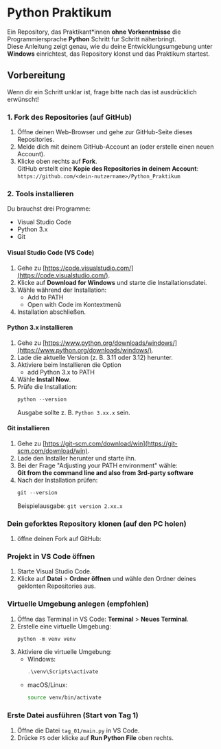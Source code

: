 # Python Praktikum

Ein Repository, das Praktikant*innen **ohne Vorkenntnisse** die Programmiersprache **Python** Schritt fur Schritt näherbringt.  
Diese Anleitung zeigt genau, wie du deine Entwicklungsumgebung unter **Windows** einrichtest, das Repository klonst und das Praktikum startest.

## Vorbereitung

Wenn dir ein Schritt unklar ist, frage bitte nach das ist ausdrücklich erwünscht!

### 1. Fork des Repositories (auf GitHub)

1. Öffne deinen Web-Browser und gehe zur GitHub-Seite dieses Repositories.  
2. Melde dich mit deinem GitHub-Account an (oder erstelle einen neuen Account).  
3. Klicke oben rechts auf **Fork**.  
   GitHub erstellt eine **Kopie des Repositories in deinem Account**:  
   `https://github.com/<dein-nutzername>/Python_Praktikum`

### 2. Tools installieren

Du brauchst drei Programme:

- Visual Studio Code
- Python 3.x
- Git

#### Visual Studio Code (VS Code)

1. Gehe zu [https://code.visualstudio.com/](https://code.visualstudio.com/).  
2. Klicke auf **Download for Windows** und starte die Installationsdatei.  
3. Wähle während der Installation:
   - Add to PATH
   - Open with Code im Kontextmenü
4. Installation abschließen.

#### Python 3.x installieren

1. Gehe zu [https://www.python.org/downloads/windows/](https://www.python.org/downloads/windows/).  
2. Lade die aktuelle Version (z. B. 3.11 oder 3.12) herunter.  
3. Aktiviere beim Installieren die Option
   - add Python 3.x to PATH
4. Wähle **Install Now**.  
5. Prüfe die Installation:
   ```powershell
   python --version
   ```
   Ausgabe sollte z. B. `Python 3.xx.x` sein.

#### Git installieren

1. Gehe zu [https://git-scm.com/download/win](https://git-scm.com/download/win).  
2. Lade den Installer herunter und starte ihn.  
3. Bei der Frage "Adjusting your PATH environment" wähle:  
   **Git from the command line and also from 3rd-party software**  
4. Nach der Installation prüfen:
   ```powershell
   git --version
   ```
   Beispielausgabe: `git version 2.xx.x`

### Dein geforktes Repository klonen (auf den PC holen)

1. öffne deinen Fork auf GitHub:  

### Projekt in VS Code öffnen

1. Starte Visual Studio Code.
2. Klicke auf **Datei** > **Ordner öffnen** und wähle den Ordner deines geklonten Repositories aus.

### Virtuelle Umgebung anlegen (empfohlen)

1. Öffne das Terminal in VS Code: **Terminal** > **Neues Terminal**.
2. Erstelle eine virtuelle Umgebung:
   ```powershell
   python -m venv venv
   ```
3. Aktiviere die virtuelle Umgebung:
   - Windows:
     ```powershell
     .\venv\Scripts\activate
     ```
   - macOS/Linux:
     ```bash
     source venv/bin/activate
     ```

### Erste Datei ausführen (Start von Tag 1)

1. Öffne die Datei `tag_01/main.py` in VS Code.
2. Drücke `F5` oder klicke auf **Run Python File** oben rechts.
